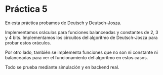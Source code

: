# Práctica 5

En esta práctica probamos de Deutsch y Deutsch-Josza.

Implementamos oráculos para funciones balanceadas y constantes de 2, 3 y 4 bits. Implementamos los circuitos del algoritmo de Deutsch-Josza para probar estos oráculos.

Por otro lado, también se implementa funciones que no son ni constante ni balanceadas para ver el funcionamiento del algoritmo en estos casos.

Todo se prueba mediante simulación y en backend real.